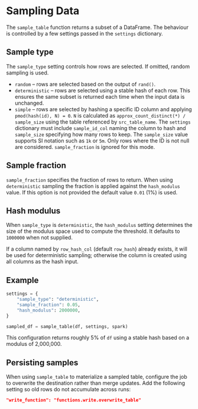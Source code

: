 # Sampling Data

The `sample_table` function returns a subset of a DataFrame. The
behaviour is controlled by a few settings passed in the `settings` dictionary.

## Sample type

The `sample_type` setting controls how rows are selected.
If omitted, random sampling is used.

* `random` – rows are selected based on the output of `rand()`.
* `deterministic` – rows are selected using a stable hash of each row. This
  ensures the same subset is returned each time when the input data is
  unchanged.
* `simple` – rows are selected by hashing a specific ID column and applying
  ``pmod(hash(id), N) = 0``. ``N`` is calculated as ``approx_count_distinct(*) /
  sample_size`` using the table referenced by ``src_table_name``. The ``settings``
  dictionary must include ``sample_id_col`` naming the column to hash and
  ``sample_size`` specifying how many rows to keep. The ``sample_size`` value
  supports SI notation such as ``1k`` or ``5m``. Only rows where the ID is not
  null are considered. ``sample_fraction`` is ignored for this mode.

## Sample fraction

`sample_fraction` specifies the fraction of rows to return. When using
`deterministic` sampling the fraction is applied against the `hash_modulus`
value. If this option is not provided the default value `0.01` (1%) is used.

## Hash modulus

When `sample_type` is `deterministic`, the `hash_modulus` setting determines the
size of the modulus space used to compute the threshold. It defaults to
`1000000` when not supplied.

If a column named by `row_hash_col` (default `row_hash`) already exists, it will
be used for deterministic sampling; otherwise the column is created using all
columns as the hash input.

## Example

```python
settings = {
    "sample_type": "deterministic",
    "sample_fraction": 0.05,
    "hash_modulus": 2000000,
}

sampled_df = sample_table(df, settings, spark)
```

This configuration returns roughly 5% of `df` using a stable hash based on a
modulus of 2,000,000.

## Persisting samples

When using `sample_table` to materialize a sampled table, configure the job to
overwrite the destination rather than merge updates. Add the following setting
so old rows do not accumulate across runs:

```json
"write_function": "functions.write.overwrite_table"
```
